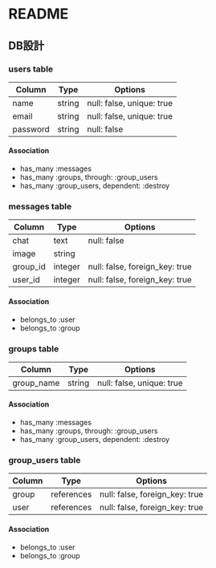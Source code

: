 # README

## DB設計

### users table

|Column|Type|Options|
|------|----|-------|
|name|string|null: false, unique: true|
|email|string|null: false, unique: true|
|password|string|null: false|

#### Association
- has_many :messages
- has_many :groups, through: :group_users
- has_many :group_users, dependent: :destroy


### messages table

|Column|Type|Options|
|------|----|-------|
|chat|text|null: false|
|image|string||
|group_id|integer|null: false, foreign_key: true|
|user_id|integer|null: false, foreign_key: true|

#### Association
- belongs_to :user
- belongs_to :group


### groups table

|Column|Type|Options|
|------|----|-------|
|group_name|string|null: false, unique: true|


#### Association
- has_many :messages
- has_many :groups, through: :group_users
- has_many :group_users, dependent: :destroy


### group_users table

|Column|Type|Options|
|------|----|-------|
|group|references|null: false, foreign_key: true|
|user|references|null: false, foreign_key: true|


#### Association
- belongs_to :user
- belongs_to :group
